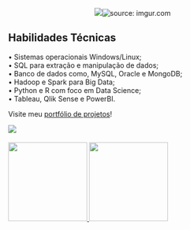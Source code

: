 <p align = "center">
  <img src = href="https://imgur.com/DleoB7r"><img src="https://i.imgur.com/DleoB7r.png" title="source: imgur.com" /></a>
</p>

## Habilidades Técnicas

• Sistemas operacionais Windows/Linux; <br>
• SQL para extração e manipulação de dados; <br>
• Banco de dados como, MySQL, Oracle e MongoDB; <br>
• Hadoop e Spark para Big Data; <br>
• Python e R com foco em Data Science; <br>
• Tableau, Qlik Sense e PowerBI. <br>

Visite meu [portfólio de projetos](https://rafaelgfelippe.github.io/)!

<div> 
  <a href="https://www.linkedin.com/in/rafaelfelippe/" target="_blank"><img src="https://img.shields.io/badge/-LinkedIn-%230077B5?style=for-the-  badge&logo=linkedin&logoColor=white" target="_blank"></a> 
</div>

####
 <div>
  <a href="https://github.com/rafaelgfelippe">
  <img height="160em" src="https://github-readme-stats.vercel.app/api?username=rafaelgfelippe&show_icons=true&theme=dracula&include_all_commits=true&count_private=true"/>
  <img height="160em" src="https://github-readme-stats.vercel.app/api/top-langs/?username=rafaelgfelippe&layout=compact&langs_count=7&theme=dracula"/>
 </div>
